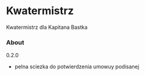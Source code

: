 Kwatermistrz
============

Kwatermistrz dla Kapitana Bastka

### About

0.2.0 
- pelna sciezka do potwierdzenia umowuy podisanej 

